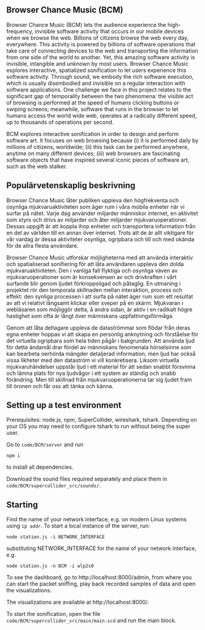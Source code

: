 Browser Chance Music (BCM) 
---

Browser Chance Music (BCM) lets the audience experience the high-frequency, invisible software activity that occurs in our mobile devices when we browse the web. Billions of citizens browse the web every day, everywhere. This activity is powered by billions of software operations that take care of connecting devices to the web and transporting the information from one side of the world to another. Yet, this amazing software activity is invisible, intangible and unknown by most users.
Browser Chance Music explores interactive, spatialized sonification to let users experience this software activity. Through sound, we embody the rich software execution, which is usually disembodied and invisible on a regular interaction with software applications. One challenge we face in this project relates to the significant gap of temporality between the two phenomena: the visible act of browsing is performed at the speed of humans clicking buttons or swiping screens; meanwhile, software that runs in the browser to let humans access the world wide web, operates at a radically different speed, up to thousands of operations per second.

BCM explores interactive sonification in order to design and perform software art. It focuses on web browsing because (i) it is performed daily by millions of citizens, worldwide; (ii) this task can be performed anywhere, anytime on many different devices; (iii) web browsers are fascinating software objects that have inspired several iconic pieces of software art, such as the web stalker.

Populärvetenskaplig beskrivning
---

Browser Chance Music låter publiken uppleva den högfrekventa och osynliga mjukvaruaktiviteten som äger rum i våra mobila enheter när vi surfar på nätet. Varje dag använder miljarder människor internet, en aktivitet som styrs och drivs av miljarder och åter miljarder mjukvaruoperationer. Dessas uppgift är att koppla ihop enheter och transportera information från en del av världen till en annan över internet. Trots att de är allt viktigare för vår vardag är dessa aktiviteter osynliga, ogripbara och till och med okända för de allra flesta användare.

Browser Chance Music utforskar möjligheterna med att använda interaktiv och spatialiserad sonifiering för att låta användaren uppleva den dolda mjukvaruaktiviteten. Den i vanliga fall flyktiga och osynliga väven av mjukvaruoperationer som är konsekvensen av och drivkraften i vårt surfande blir genom ljudet förkroppsligad och påtaglig. En utmaning i projektet rör den temporala skillnaden mellan interaktion, process och effekt: den synliga processen i att surfa på nätet äger rum som ett resultat av att vi relativt långsamt klickar eller sveper på en skärm. Mjukvaran i webläsaren som möjliggör detta, å andra sidan, är aktiv i en radikalt högre hastighet som ofta är långt över människans uppfattningsförmåga.

Genom att låta deltagare uppleva de dataströmmar som flödar från deras egna enheter hoppas vi att skapa en personlig anknytning och förståelse för det virtuella ogripbara som hela tiden pågår i bakgrunden. Att använda ljud för detta ändamål drar fördel av människans fenomenala hörselsinne som kan bearbeta oerhörda mängder detaljerad information, men ljud har också vissa likheter med den dataström vi vill konkretisera. Liksom virtuella mjukvaruhändelser uppstår ljud i ett material för att sedan snabbt försvinna och lämna plats för nya ljudvågor i ett system av ständig och snabb förändring. Men till skillnad från mjukvaruoperationerna tar sig ljudet fram till öronen och får oss att tänka och känna.


## Setting up a test environment

Prerequisites: node.js, npm, SuperCollider, wireshark, tshark.
Depending on your OS you may need to configure tshark to run without being the super user.

Go to `code/BCM/server` and run
```
npm i
```
to install all dependencies.

Download the sound files required separately and place them in `code/BCM/supercollider_src/sounds/`.

## Starting

Find the name of your network interface, e.g. on modern Linux systems using `ip addr`. To start a local instance of the server, run:
```
node station.js -i NETWORK_INTERFACE
```
substituting NETWORK_INTERFACE for the name of your network interface, e.g.
```
node station.js -n BCM -i wlp2s0
```

To see the dashboard, go to http://localhost:8000/admin, from where you can start the packet sniffing, play back recorded samples of data and open the visualizations.

The visualizations are available at http://localhost:8000/.

To start the sonification, open the file `code/BCM/supercollider_src/main/main.scd` and run the main block.